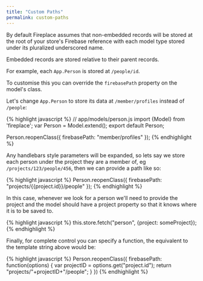 ```yaml
---
title: "Custom Paths"
permalink: custom-paths
---
```


By default Fireplace assumes that non-embedded records will be stored at the root of your store's Firebase reference
with each model type stored under its pluralized underscored name.

Embedded records are stored relative to their parent records.

For example, each `App.Person` is stored at `/people/id`.

To customise this you can override the `firebasePath` property on the model's class.

Let's change `App.Person` to store its data at `/member/profiles` instead of `/people`:

{% highlight javascript %}
// app/models/person.js
import {Model} from 'fireplace';
var Person = Model.extend();
export default Person;

Person.reopenClass({
  firebasePath: "member/profiles"
});
{% endhighlight %}

Any handlebars style parameters will be expanded, so lets say we store each person under the project
they are a member of, eg `/projects/123/people/456`, then we can provide a path like so:

{% highlight javascript %}
Person.reopenClass({
  firebasePath: "projects/{{project.id}}/people"
});
{% endhighlight %}

In this case, whenever we look for a person we'll need to provide the project and the model should have
a project property so that it knows where it is to be saved to.

{% highlight javascript %}
this.store.fetch("person", {project: someProject});
{% endhighlight %}

Finally, for complete control you can specify a function, the equivalent to the template string above would be:

{% highlight javascript %}
Person.reopenClass({
  firebasePath: function(options) {
    var projectID = options.get("project.id");
    return "projects/"+projectID+"/people";
  }
})
{% endhighlight %}